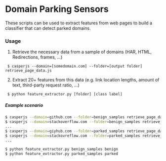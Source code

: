 # Domain Parking Sensors
These scripts can be used to extract features from web pages to build a classifier that can detect parked domains.

### Usage

 1. Retrieve the necessary data from a sample of domains (HAR, HTML, Redirections, frames, ...)
 
 ``` $ casperjs --domain=[somedomain.com] --folder=[output folder] retrieve_page_data.js```


 2. Extract 20+ features from this data (e.g. link location lengths, amount of text, third-party request ratio, ...)
 
 ``` $ python feature_extractor.py [folder] [class label]```

##### Example scenario

```sh
$ casperjs --domain=github.com --folder=benign_samples retrieve_page_data.js
$ casperjs --domain=stackoverflow.com --folder=benign_samples retrieve_page_data.js
...
$ casperjs --domain=giyhub.com --folder=parked_samples retrieve_page_data.js 
$ casperjs --domain=stackovreflow.com --folder=parked_samples retrieve_page_data.js 
...
```

 ```sh
$ python feature_extractor.py benign_samples benign
$ python feature_extractor.py parked_samples parked
```
